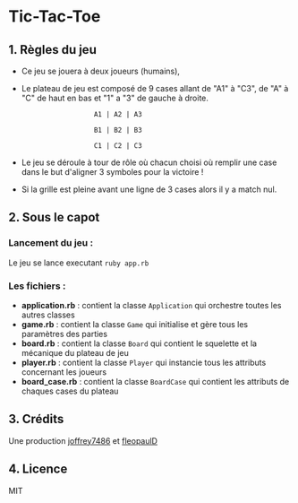 # Tic-Tac-Toe

## 1. Règles du jeu
- Ce jeu se jouera à deux joueurs (humains), 
- Le plateau de jeu est composé de 9 cases allant de "A1" à "C3", de "A" à "C" de haut en bas et "1" a "3" de gauche à droite.

                        A1 | A2 | A3

                        B1 | B2 | B3

                        C1 | C2 | C3

- Le jeu se déroule à tour de rôle où chacun choisi où remplir une case dans le but d'aligner 3 symboles pour la victoire !

- Si la grille est pleine avant une ligne de 3 cases alors il y a match nul.

## 2. Sous le capot
### Lancement du jeu :
Le jeu se lance executant `ruby app.rb`
### Les fichiers :
- **application.rb** : contient la classe `Application` qui orchestre toutes les autres classes
- **game.rb** : contient la classe `Game` qui initialise et gère tous les paramètres des parties
- **board.rb** : contient la classe `Board` qui contient le squelette et la mécanique du plateau de jeu
- **player.rb** : contient la classe `Player` qui instancie tous les attributs concernant les joueurs
- **board_case.rb** : contient la classe `BoardCase` qui contient les attributs de chaques cases du plateau

## 3. Crédits
Une production [joffrey7486](https://github.com/joffrey7486) et [fleopaulD](https://github.com/fleopaulD) 

## 4. Licence
MIT
